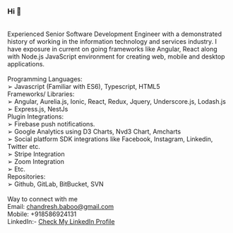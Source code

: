 ### Hi 👋
<br />
Experienced Senior Software Development Engineer with a demonstrated history of working in the information technology and services industry. I have exposure in current on going frameworks like Angular, React along with Node.js JavaScript environment for creating web, mobile and desktop applications.
<br />
<br />
Programming Languages:<br />
➢ Javascript (Familiar with ES6), Typescript, HTML5<br />
Frameworks/ Libraries:<br />
➢ Angular, Aurelia.js, Ionic, React, Redux, Jquery, Underscore.js, Lodash.js<br />
➢ Express.js, NestJs<br />
Plugin Integrations:<br />
➢ Firebase push notifications.<br />
➢ Google Analytics using D3 Charts, Nvd3 Chart, Amcharts<br />
➢ Social platform SDK integrations like Facebook, Instagram, Linkedin, Twitter etc.<br />
➢ Stripe Integration<br />
➢ Zoom Integration<br />
➢ Etc.<br />
Repositories:<br />
➢ Github, GitLab, BitBucket, SVN<br />
<br />
Way to connect with me<br />
Email: <a href="mailto:chandresh.baboo@gmail.com">chandresh.baboo@gmail.com</a><br />
Mobile: +918586924131<br />
LinkedIn:- <a href="https://www.linkedin.com/in/chandresh-baboo/" target="_new"> Check My LinkedIn Profile</a><br />

